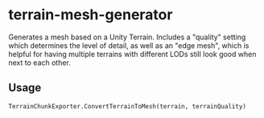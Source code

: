 # terrain-mesh-generator
Generates a mesh based on a Unity Terrain. Includes a "quality" setting which determines the level of detail, as well as an "edge mesh", which is helpful for having multiple terrains with different LODs still look good when next to each other.

## Usage
``TerrainChunkExporter.ConvertTerrainToMesh(terrain, terrainQuality)``
